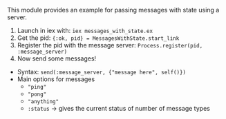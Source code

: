This module provides an example for passing messages with state using a server.


1. Launch in iex with: `iex messages_with_state.ex`
2. Get the pid: `{:ok, pid} = MessagesWithState.start_link`
3. Register the pid with the message server: `Process.register(pid, :message_server)`
4. Now send some messages!
* Syntax: `send(:message_server, {"message here", self()})`
* Main options for messages
    * `"ping"`
    * `"pong"`
    * `"anything"`
    * `:status` -> gives the current status of number of message types 
